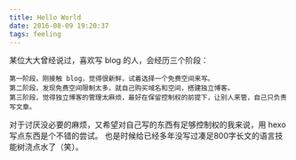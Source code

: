 ```yaml
---
title: Hello World
date: 2016-08-09 19:20:37
tags: feeling
---
```


某位大大曾经说过，喜欢写 blog 的人，会经历三个阶段：

    第一阶段，刚接触 blog，觉得很新鲜，试着选择一个免费空间来写。
    第二阶段，发现免费空间限制太多，就自己购买域名和空间，搭建独立博客。
    第三阶段，觉得独立博客的管理太麻烦，最好在保留控制权的前提下，让别人来管，自己只负责写文章。

<!--more-->

对于讨厌没必要的麻烦，又希望对自己写的东西有足够控制权的我来说，用 hexo 写点东西是个不错的尝试。
也是时候给已经多年没写过凑足800字长文的语言技能树浇点水了（笑）。
